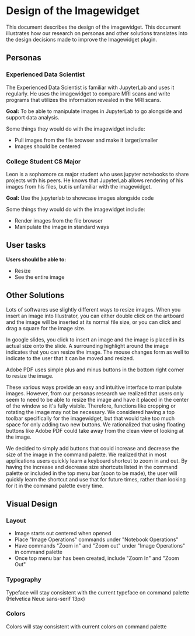 # Design of the Imagewidget

This document describes the design of the imagewidget. This document illustrates how our research on personas and other
solutions translates into the design decisions made to improve the Imagewidget plugin.

## Personas

### Experienced Data Scientist

The Experienced Data Scientist is familiar with JupyterLab and uses it regularly. He uses the imagewidget to compare MRI scans and write
programs that utilizes the information revealed in the MRI scans.

**Goal:** To be able to manipulate images in JupyterLab to go alongside and support data analysis.

Some things they would do with the imagewidget include:

* Pull images from the file browser and make it larger/smaller
* Images should be centered

### College Student CS Major

Leon is a sophomore cs major student who uses jupyter notebooks to share projects with his peers. He knows that JupyterLab
allows rendering of his images from his files, but is unfamiliar with the imagewidget.

**Goal:** Use the jupyterlab to showcase images alongside code

Some things they would do with the imagewidget include:
* Render images from the file browser
* Manipulate the image in standard ways

## User tasks

**Users should be able to:**

* Resize
* See the entire image

## Other Solutions

Lots of softwares use slightly different ways to resize images. When you insert an image into Illustrator, you can either double click
on the artboard and the image will be inserted at its normal file size, or you can click and drag a square for the image size.

In google slides, you click to insert an image and the image is placed in its actual size onto the slide. A surrounding highlight
around the image indicates that you can resize the image. The mouse changes form as well to indicate to the user that it can be moved
and resized.

Adobe PDF uses simple plus and minus buttons in the bottom right corner to resize the image.

These various ways provide an easy and intuitive interface to manipulate images. However, from our personas research we realized that
users only seem to need to be able to resize the image and have it placed in the center of the window so it's fully visible. Therefore, functions like
cropping or rotating the image may not be necessary. We considered having a top toolbar specifically for the imagewidget, but that would take too much space for only
adding two new buttons. We rationalized that using floating buttons like Adobe PDF could take away from the clean view of looking at the 
image. 

We decided to simply add buttons that could increase and decrease the size of the image in the command palette. We realized that
in most applications users quickly learn a keyboard shortcut to zoom in and out. By having the increase and decrease size shortcuts listed
in the command palette or included in the top menu bar (soon to be made), the user will quickly learn the shortcut and use that for future times, rather than looking for it in the
command palette every time.


## Visual Design

### Layout

* Image starts out centered when opened
* Place "Image Operations" commands under "Notebook Operations"
* Have commands "Zoom in" and "Zoom out" under "Image Operations" in command palette
* Once top menu bar has been created, include "Zoom In" and "Zoom Out"

### Typography

Typeface will stay consistent with the current typeface on command palette (Helvetica Neue sans-serif 13px)

### Colors

Colors will stay consistent with current colors on command palette

